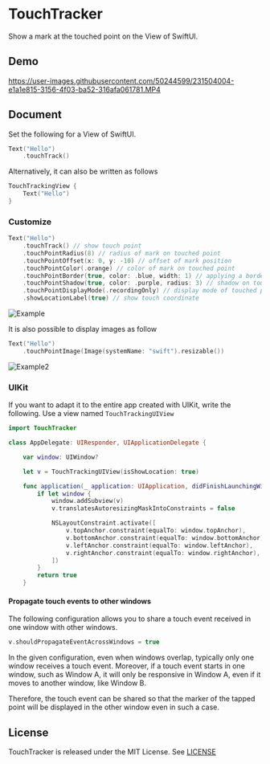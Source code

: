 # TouchTracker

Show a mark at the touched point on the View of SwiftUI.

## Demo

https://user-images.githubusercontent.com/50244599/231504004-e1a1e815-3156-4f03-ba52-316afa061781.MP4

## Document
Set the following for a View of SwiftUI.
```swift
Text("Hello")
    .touchTrack()
```
Alternatively, it can also be written as follows
```swift
TouchTrackingView {
    Text("Hello")
}
```

### Customize
```swift
Text("Hello")
    .touchTrack() // show touch point
    .touchPointRadius(8) // radius of mark on touched point
    .touchPointOffset(x: 0, y: -10) // offset of mark position
    .touchPointColor(.orange) // color of mark on touched point
    .touchPointBorder(true, color: .blue, width: 1) // applying a border to touched points
    .touchPointShadow(true, color: .purple, radius: 3) // shadow on touched points
    .touchPointDisplayMode(.recordingOnly) // display mode of touched points
    .showLocationLabel(true) // show touch coordinate
```
![Example](https://user-images.githubusercontent.com/50244599/231509731-d3ea5df0-1981-4911-9a14-2b57bf575eb7.PNG)

It is also possible to display images as follow
```swift
Text("Hello")
    .touchPointImage(Image(systemName: "swift").resizable())
```
![Example2](https://user-images.githubusercontent.com/50244599/231510854-c1669ba5-2071-446d-8cda-5131bce14511.PNG)

### UIKit
If you want to adapt it to the entire app created with UIKit, write the following.
Use a view named `TouchTrackingUIView`
```swift
import TouchTracker

class AppDelegate: UIResponder, UIApplicationDelegate {

    var window: UIWindow?

    let v = TouchTrackingUIView(isShowLocation: true)

    func application(_ application: UIApplication, didFinishLaunchingWithOptions launchOptions: [UIApplication.LaunchOptionsKey: Any]?) -> Bool {
        if let window {
            window.addSubview(v)
            v.translatesAutoresizingMaskIntoConstraints = false

            NSLayoutConstraint.activate([
                v.topAnchor.constraint(equalTo: window.topAnchor),
                v.bottomAnchor.constraint(equalTo: window.bottomAnchor),
                v.leftAnchor.constraint(equalTo: window.leftAnchor),
                v.rightAnchor.constraint(equalTo: window.rightAnchor),
            ])
        }
        return true
    }
```


#### Propagate touch events to other windows
The following configuration allows you to share a touch event received in one window with other windows.

```swift
v.shouldPropagateEventAcrossWindows = true
```

In the given configuration, even when windows overlap, typically only one window receives a touch event.
Moreover, if a touch event starts in one window, such as Window A, it will only be responsive in Window A, even if it moves to another window, like Window B.

Therefore, the touch event can be shared so that the marker of the tapped point will be displayed in the other window even in such a case.


## License
TouchTracker is released under the MIT License. See [LICENSE](./LICENSE)
